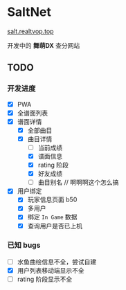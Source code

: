 # SaltNet
[salt.realtvop.top](https://salt.realtvop.top)

开发中的 **舞萌DX** 查分网站

## TODO

### 开发进度

- [x] PWA
- [x] 全谱面列表
- [x] 谱面详情
    - [x] 全部曲目
    - [x] 曲目详情
        - [ ] 当前成绩
        - [x] 谱面信息
        - [x] rating 阶段
        - [x] 好友成绩
        - [ ] 曲目别名 // 啊啊啊这个怎么搞
- [x] 用户绑定
    - [x] 玩家信息页面 b50
    - [x] 多用户
    - [x] 绑定 `In Game` 数据
    - [x] 查询用户是否已上机

### 已知 bugs

- [ ] 水鱼曲绘信息不全，尝试自建
- [x] 用户列表移动端显示不全
- [ ] rating 阶段显示不全